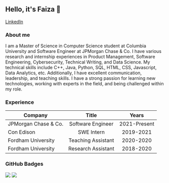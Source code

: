 ## Hello, it's Faiza 👋

[LinkedIn](https://www.linkedin.com/in/faizakhan99/)

### About me

I am a Master of Science in Computer Science student at Columbia University and Software Engineer at JPMorgan Chase & Co. I have various research and internship experiences in Product Management, Software Engineering, Cybersecurity, Technical Writing, and Data Science. My technical skills include C++, Java, Python, SQL, HTML, CSS, Javascript, Data Analytics, etc. Additionally, I have excellent communication, leadership, and teaching skills. I have a strong passion for learning new technologies, working with experts in the field, and being challenged within my role.

### Experience

| Company               | Title             | Years        |
| --------------------- | :----------------:| :-----------:|
| JPMorgan Chase & Co.  | Software Engineer | 2021-Present |
| Con Edison            | SWE Intern        | 2019-2021    |
| Fordham University    | Teaching Assistant| 2020-2020    |
| Fordham University    | Research Assistant| 2018-2020    |

### GitHub Badges
<img src="{https://github.githubassets.com/images/modules/profile/achievements/pull-shark-default.png}" />
<img src="{https://github.githubassets.com/images/modules/profile/achievements/arctic-code-vault-contributor-default.png}" />

<!--
**faizak1/faizak1** is a ✨ _special_ ✨ repository because its `README.md` (this file) appears on your GitHub profile.

Here are some ideas to get you started:

- 🔭 I’m currently working on ...
- 🌱 I’m currently learning ...
- 👯 I’m looking to collaborate on ...
- 🤔 I’m looking for help with ...
- 💬 Ask me about ...
- 📫 How to reach me: ...
- 😄 Pronouns: ...
- ⚡ Fun fact: ...
-->
